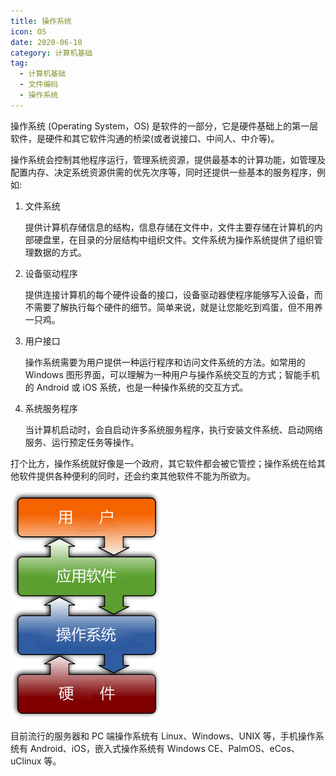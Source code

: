 ```yaml
---
title: 操作系统
icon: OS
date: 2020-06-10
category: 计算机基础
tag: 
  - 计算机基础
  - 文件编码
  - 操作系统
---
```


操作系统 (Operating System，OS) 是软件的一部分，它是硬件基础上的第一层软件，是硬件和其它软件沟通的桥梁(或者说接口、中间人、中介等)。

<!-- more -->

操作系统会控制其他程序运行，管理系统资源，提供最基本的计算功能，如管理及配置内存、决定系统资源供需的优先次序等，同时还提供一些基本的服务程序，例如:

1. 文件系统

   提供计算机存储信息的结构，信息存储在文件中，文件主要存储在计算机的内部硬盘里，在目录的分层结构中组织文件。文件系统为操作系统提供了组织管理数据的方式。

2. 设备驱动程序

   提供连接计算机的每个硬件设备的接口，设备驱动器使程序能够写入设备，而不需要了解执行每个硬件的细节。简单来说，就是让您能吃到鸡蛋，但不用养一只鸡。

3. 用户接口

   操作系统需要为用户提供一种运行程序和访问文件系统的方法。如常用的 Windows 图形界面，可以理解为一种用户与操作系统交互的方式；智能手机的 Android 或 iOS 系统，也是一种操作系统的交互方式。

4. 系统服务程序

   当计算机启动时，会自启动许多系统服务程序，执行安装文件系统、启动网络服务、运行预定任务等操作。

打个比方，操作系统就好像是一个政府，其它软件都会被它管控；操作系统在给其他软件提供各种便利的同时，还会约束其他软件不能为所欲为。

![操作系统结构示意图](./assets/OS.gif)

目前流行的服务器和 PC 端操作系统有 Linux、Windows、UNIX 等，手机操作系统有 Android、iOS，嵌入式操作系统有 Windows CE、PalmOS、eCos、uClinux 等。
